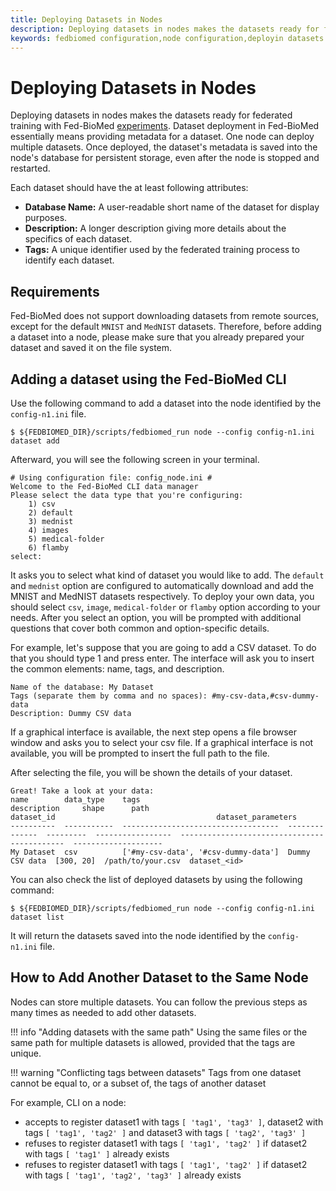 ```yaml
---
title: Deploying Datasets in Nodes
description: Deploying datasets in nodes makes the datasets ready for federated training with Fed-BioMed.
keywords: fedbiomed configuration,node configuration,deployin datasets
---
```


# Deploying Datasets in Nodes

Deploying datasets in nodes makes the datasets ready for federated training with Fed-BioMed [experiments](../researcher/experiment.md). 
Dataset deployment in Fed-BioMed essentially means providing metadata for a dataset.
One node can deploy multiple datasets.
Once deployed, the dataset's metadata is saved into the node's database for persistent storage, even after the node is
stopped and restarted. 

Each dataset should have the at least following attributes:

- **Database Name:** A user-readable short name of the dataset for display purposes.
- **Description:** A longer description giving more details about the specifics of each dataset.
- **Tags:** A unique identifier used by the federated training process to identify each dataset.

## Requirements

Fed-BioMed does not support downloading datasets from remote sources, 
except for the default `MNIST` and `MedNIST` datasets.
Therefore, before adding a dataset into a node, please make sure that you already prepared your dataset 
and saved it on the file system. 

## Adding a dataset using the Fed-BioMed CLI

Use the following command to add a dataset into the node identified by the `config-n1.ini` file. 

``` shell
$ ${FEDBIOMED_DIR}/scripts/fedbiomed_run node --config config-n1.ini dataset add
```
 
Afterward, you will see the following screen in your terminal.

```
# Using configuration file: config_node.ini #
Welcome to the Fed-BioMed CLI data manager
Please select the data type that you're configuring:
	1) csv
	2) default
	3) mednist
	4) images
	5) medical-folder
	6) flamby
select:
```

It asks you to select what kind of dataset you would like to add. 
The `default` and `mednist` option are configured to automatically download and add the MNIST and MedNIST datasets respectively.
To deploy your own data, you should select `csv`, `image`, `medical-folder` or `flamby` option according to your needs. 
After you select an option, you will be prompted with additional questions that cover both common and option-specific details.

For example, let's suppose that you are going to add a CSV dataset. 
To do that you should type 1 and press enter.
The interface will ask you to insert the common elements: name, tags, and description.

```
Name of the database: My Dataset
Tags (separate them by comma and no spaces): #my-csv-data,#csv-dummy-data
Description: Dummy CSV data
```

If a graphical interface is available, the next step opens a file browser window and asks you to select your
csv file.
If a graphical interface is not available, you will be prompted to insert the full path to the file.

After selecting the file, you will be shown the details of your dataset.

```
Great! Take a look at your data:
name        data_type    tags                                 description     shape      path                                   dataset_id                                    dataset_parameters
----------  -----------  -----------------------------------  --------------  ---------  -----------------  --------------------------------------------  --------------------
My Dataset  csv          ['#my-csv-data', '#csv-dummy-data']  Dummy CSV data  [300, 20]  /path/to/your.csv  dataset_<id>
```

You can also check the list of deployed datasets by using the following command:

```shell
$ ${FEDBIOMED_DIR}/scripts/fedbiomed_run node --config config-n1.ini dataset list
```

It will return the datasets saved into the node identified by the `config-n1.ini` file.

## How to Add Another Dataset to the Same Node

Nodes can store multiple datasets. 
You can follow the previous steps as many times as needed to add other datasets. 

!!! info "Adding datasets with the same path"
    Using the same files or the same path for multiple datasets is allowed, provided that the tags are unique.

!!! warning "Conflicting tags between datasets"
    Tags from one dataset cannot be equal to, or a subset of, the tags of another dataset

For example, CLI on a node:

* accepts to register dataset1 with tags `[ 'tag1', 'tag3' ]`, dataset2 with tags `[ 'tag1', 'tag2' ]` and dataset3 with tags `[ 'tag2', 'tag3' ]`
* refuses to register dataset1 with tags `[ 'tag1', 'tag2' ]` if dataset2 with tags `[ 'tag1' ]` already exists
* refuses to register dataset1 with tags `[ 'tag1', 'tag2' ]` if dataset2 with tags `[ 'tag1', 'tag2', 'tag3' ]` already exists